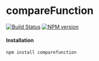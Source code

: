 # compareFunction

[![Build Status](https://travis-ci.org/skinnybrit51/compareFunction.svg?branch=master)](https://travis-ci.org/skinnybrit51/compareFunction)
[![NPM version](https://badge.fury.io/js/comparefunction.svg)](http://badge.fury.io/js/comparefunction)

#### Installation

```npm install comparefunction```
